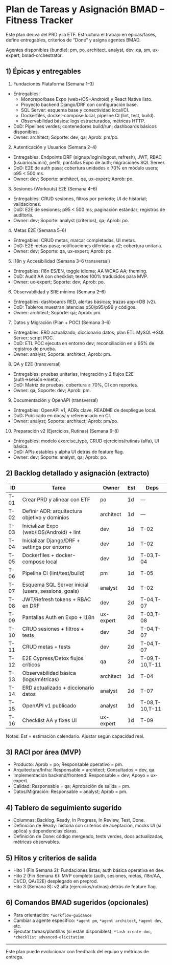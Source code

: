 # Plan de Tareas y Asignación BMAD – Fitness Tracker

Este plan deriva del PRD y la ETF. Estructura el trabajo en épicas/fases, define entregables, criterios de “Done” y asigna agentes BMAD.

Agentes disponibles (bundle): pm, po, architect, analyst, dev, qa, sm, ux-expert, bmad-orchestrator.

## 1) Épicas y entregables

1) Fundaciones Plataforma (Semana 1–3)
- Entregables:
  - Monorepo/base Expo (web+iOS+Android) y React Native listo.
  - Proyecto backend Django/DRF con configuración base.
  - SQL Server: esquema base y conectividad local/CI.
  - Dockerfiles, docker-compose local, pipeline CI (lint, test, build).
  - Observabilidad básica: logs estructurados, métricas HTTP.
- DoD: Pipelines verdes; contenedores build/run; dashboards básicos disponibles.
- Owner: architect; Soporte: dev, qa; Aprob: pm/po.

2) Autenticación y Usuarios (Semana 2–4)
- Entregables: Endpoints DRF (signup/login/logout, refresh), JWT, RBAC (usuario/admin), perfil; pantallas Expo de auth; migraciones SQL Server.
- DoD: E2E de auth pasa; cobertura unidades ≥ 70% en módulo users; p95 < 500 ms.
- Owner: dev; Soporte: architect, qa, ux-expert; Aprob: po.

3) Sesiones (Workouts) E2E (Semana 4–6)
- Entregables: CRUD sesiones, filtros por periodo; UI de historial; validaciones.
- DoD: E2E de sesiones; p95 < 500 ms; paginación estándar; registros de auditoría.
- Owner: dev; Soporte: analyst (criterios), qa; Aprob: po.

4) Metas E2E (Semana 5–6)
- Entregables: CRUD metas, marcar completadas, UI metas.
- DoD: E2E metas pasa; notificaciones diferidas a v2; cobertura unitaria.
- Owner: dev; Soporte: qa, ux-expert; Aprob: po.

5) i18n y Accesibilidad (Semana 3–6 transversal)
- Entregables: i18n ES/EN, toggle idioma; AA WCAG AA; theming.
- DoD: Audit AA con checklist; textos 100% traducidos para MVP.
- Owner: ux-expert; Soporte: dev; Aprob: po.

6) Observabilidad y SRE mínimo (Semana 2–6)
- Entregables: dashboards RED, alertas básicas; trazas app→DB (v2).
- DoD: Tableros muestran latencias p50/p95/p99 y códigos.
- Owner: architect; Soporte: qa; Aprob: pm.

7) Datos y Migración (Plan + POC) (Semana 3–6)
- Entregables: ERD actualizado, diccionario datos; plan ETL MySQL→SQL Server; script POC.
- DoD: ETL POC ejecuta en entorno dev; reconciliación en ≥ 95% de registros de prueba.
- Owner: analyst; Soporte: architect; Aprob: pm.

8) QA y E2E (transversal)
- Entregables: pruebas unitarias, integración y 2 flujos E2E (auth→sesión→meta).
- DoD: Matriz de pruebas, cobertura ≥ 70%, CI con reportes.
- Owner: qa; Soporte: dev; Aprob: pm.

9) Documentación y OpenAPI (transversal)
- Entregables: OpenAPI v1, ADRs clave, README de despliegue local.
- DoD: Publicado en docs/ y referenciado en CI.
- Owner: analyst; Soporte: architect; Aprob: pm/po.

10) Preparación v2 (Ejercicios, Rutinas) (Semana 6–8)
- Entregables: modelo exercise_type, CRUD ejercicios/rutinas (alfa), UI básica.
- DoD: APIs estables y alpha UI detrás de feature flag.
- Owner: dev; Soporte: analyst, qa; Aprob: po.

## 2) Backlog detallado y asignación (extracto)

ID | Tarea | Owner | Est | Deps
---|---|---|---|---
T-01 | Crear PRD y alinear con ETF | po | 1d | —
T-02 | Definir ADR: arquitectura objetivo y dominios | architect | 1d | —
T-03 | Inicializar Expo (web/iOS/Android) + lint | dev | 1d | T-02
T-04 | Inicializar Django/DRF + settings por entorno | dev | 1d | T-02
T-05 | Dockerfiles + docker-compose local | dev | 1d | T-03,T-04
T-06 | Pipeline CI (lint/test/build) | pm | 1d | T-05
T-07 | Esquema SQL Server inicial (users, sessions, goals) | analyst | 1d | T-02
T-08 | JWT/Refresh tokens + RBAC en DRF | dev | 2d | T-04,T-07
T-09 | Pantallas Auth en Expo + i18n | ux-expert | 2d | T-03,T-08
T-10 | CRUD sesiones + filtros + tests | dev | 3d | T-04,T-07
T-11 | CRUD metas + tests | dev | 2d | T-04,T-07
T-12 | E2E Cypress/Detox flujos críticos | qa | 2d | T-09,T-10,T-11
T-13 | Observabilidad básica (logs/métricas) | architect | 1d | T-04
T-14 | ERD actualizado + diccionario datos | analyst | 2d | T-07
T-15 | OpenAPI v1 publicado | analyst | 1d | T-08,T-10,T-11
T-16 | Checklist AA y fixes UI | ux-expert | 1d | T-09

Notas: Est = estimación calendario. Ajustar según capacidad real.

## 3) RACI por área (MVP)
- Producto: Aprob = po; Responsable operativo = pm.
- Arquitectura/Infra: Responsable = architect; Consultados = dev, qa.
- Implementación backend/frontend: Responsable = dev; Apoyo = ux-expert.
- Calidad: Responsable = qa; Aprobación de salida = pm.
- Datos/Migración: Responsable = analyst; Aprob = pm.

## 4) Tablero de seguimiento sugerido
- Columnas: Backlog, Ready, In Progress, In Review, Test, Done.
- Definición de Ready: historia con criterios de aceptación, mocks UI (si aplica) y dependencias claras.
- Definición de Done: código mergeado, tests verdes, docs actualizadas, métricas observables.

## 5) Hitos y criterios de salida
- Hito 1 (Fin Semana 3): Fundaciones listas; auth básica operativa en dev.
- Hito 2 (Fin Semana 6): MVP completo (auth, sesiones, metas, i18n/AA, CI/CD, QA/E2E) desplegado en preprod.
- Hito 3 (Semana 8): v2 alfa (ejercicios/rutinas) detrás de feature flag.

## 6) Comandos BMAD sugeridos (opcionales)
- Para orientación: `*workflow-guidance`
- Cambiar a agente específico: `*agent pm`, `*agent architect`, `*agent dev`, etc.
- Ejecutar tareas/plantillas (si están disponibles): `*task create-doc`, `*checklist advanced-elicitation`.

---

Este plan puede evolucionar con feedback del equipo y métricas de entrega.
